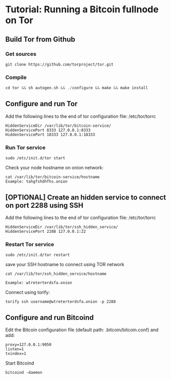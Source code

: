 # Tutorial: Running a Bitcoin fullnode on Tor

## Build Tor from Github

### Get sources
```
git clone https://github.com/torproject/tor.git
```

### Compile
```c
cd tor && sh autogen.sh && ./configure && make && make install
```

## Configure and run Tor
Add the following lines to the end of tor configuration file: /etc/tor/torrc 
```
HiddenServiceDir /var/lib/tor/bitcoin-service/
HiddenServicePort 8333 127.0.0.1:8333
HiddenServicePort 18333 127.0.0.1:18333
```

### Run Tor service
```
sudo /etc/init.d/tor start
```

Check your node hostname on onion network:
```
cat /var/lib/tor/bitcoin-service/hostname
Example: tahgfshdhfhs.onion
```

## [OPTIONAL] Create an hidden service to connect on port 2288 using SSH
Add the following lines to the end of tor configuration file: /etc/tor/torrc
```
HiddenServiceDir /var/lib/tor/ssh_hidden_service/
HiddenServicePort 2288 127.0.0.1:22
```

### Restart Tor service
```
sudo /etc/init.d/tor restart
```

save your SSH hostname to connect using TOR network
```
cat /var/lib/tor/ssh_hidden_service/hostname

Example: wtreterterdsfa.onion
```

Connect using torify:
```
torify ssh username@wtreterterdsfa.onion -p 2288
```

## Configure and run Bitcoind
Edit the Bitcoin configuration file (default path: .bitcoin/bitcoin.conf) and add:

```
proxy=127.0.0.1:9050
listen=1
txindex=1
```

Start Bitcoind
```
bitcoind -daemon
```